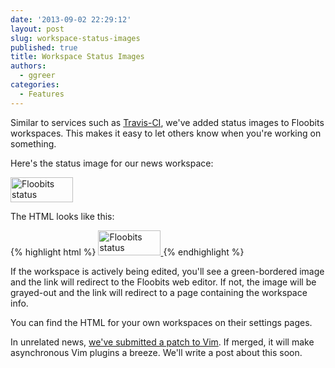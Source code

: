 ```yaml
---
date: '2013-09-02 22:29:12'
layout: post
slug: workspace-status-images
published: true
title: Workspace Status Images
authors:
  - ggreer
categories:
  - Features
---
```


Similar to services such as [Travis-CI](https://travis-ci.org), we've added status images to Floobits workspaces. This makes it easy to let others know when you're working on something.

Here's the status image for our news workspace:

<a href="https://floobits.com/Floobits/news/redirect">
  <img alt="Floobits status" width="100" height="40" src="https://floobits.com/Floobits/news.png" />
</a>

The HTML looks like this:

{% highlight html %}
<a href="https://floobits.com/Floobits/news/redirect">
  <img alt="Floobits status" width="100" height="40" src="https://floobits.com/Floobits/news.png" />
</a>
{% endhighlight %}

If the workspace is actively being edited, you'll see a green-bordered image and the link will redirect to the Floobits web editor. If not, the image will be grayed-out and the link will redirect to a page containing the workspace info.

You can find the HTML for your own workspaces on their settings pages.

In unrelated news, [we've submitted a patch to Vim](https://groups.google.com/forum/#!topic/vim_dev/-4pqDJfHCsM). If merged, it will make asynchronous Vim plugins a breeze. We'll write a post about this soon.
